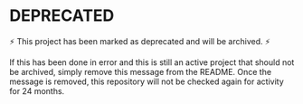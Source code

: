 # DEPRECATED

:zap: This project has been marked as deprecated and will be archived. :zap:

If this has been done in error and this is still an active project that should not be archived, simply remove this message from the README. Once the message is removed, this repository will not be checked again for activity for 24 months.
